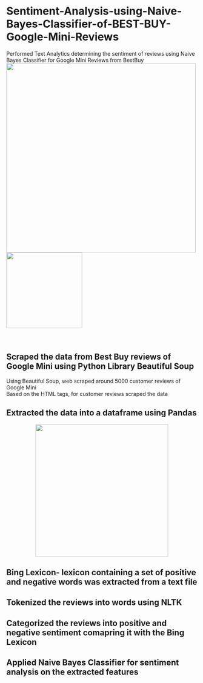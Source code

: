 # Sentiment-Analysis-using-Naive-Bayes-Classifier-of-BEST-BUY-Google-Mini-Reviews
Performed Text Analytics determining the sentiment of reviews using Naive Bayes Classifier for Google Mini Reviews from BestBuy
<br />
<img width="500" height="500" src="https://cnet2.cbsistatic.com/img/IMKLzOuIl4vMHFlRBMx9Uwgoeak=/970x0/2017/10/06/e3f31773-a89c-4f4e-9bd1-9df6955cc7e8/google-home-mini-14.jpg">
<img width="200" height="200" src="https://botw-pd.s3.amazonaws.com/styles/logo-thumbnail/s3/0023/5388/brand.gif?itok=6YcMRAjS"><br />
<br />
<br />
## Scraped the data from Best Buy reviews of Google Mini using Python Library Beautiful Soup
 Using Beautiful Soup, web scraped around 5000 customer reviews of Google Mini <br />
 Based on the HTML tags, for customer reviews scraped the data 
 
## Extracted the data into a dataframe using Pandas
<p align="center">
  <img src="Pictures/dataframe.png" width="350"/>
</p>
 
## Bing Lexicon- lexicon containing a set of positive and negative words was extracted from a text file

## Tokenized the reviews into words using NLTK
 
## Categorized the reviews into positive and negative sentiment comapring it with the Bing Lexicon
 
## Applied Naive Bayes Classifier for sentiment analysis on the extracted features

